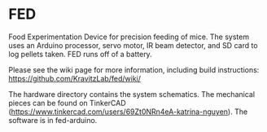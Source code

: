 # FED
Food Experimentation Device for precision feeding of mice. The system uses an Arduino processor, 
servo motor, IR beam detector, and SD card to log pellets taken. FED runs off of a battery. 

Please see the wiki page for more information, including build instructions: https://github.com/KravitzLab/fed/wiki/

The hardware directory contains the system schematics. 
The mechanical pieces can be found on TinkerCAD (https://www.tinkercad.com/users/69Zt0NRn4eA-katrina-nguyen).
The software is in fed-arduino.

